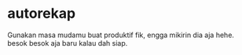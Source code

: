 # autorekap
Gunakan masa mudamu buat produktif fik, engga mikirin dia aja hehe. besok besok aja baru kalau dah siap.
